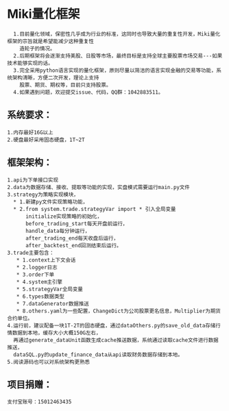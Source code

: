 

Miki量化框架  
====
	  1.目前量化领域，保密性几乎成为行业的标准，这同时也导致大量的重复性开发，Miki量化框架的宗旨就是希望能减少这种重复性
	    造轮子的情况。  
	  2.后期框架将会逐渐支持美股、日股等市场，最终目标是支持全球主要股票市场交易---如果技术能够实现的话。
	  3.完全采用python语言实现的量化框架，原则尽量以简洁的语言实现金融的交易等功能，系统架构清晰，方便二次开发，理论上支持
	    股票、期货、期权等，目前只支持股票。  
	  4.如果遇到问题，欢迎提交issue、代码，QQ群：1042883511。  

系统要求：
----	
	1.内存最好16G以上
	2.硬盘最好采用固态硬盘，1T~2T
	
框架架构：  
----
	1.api为下单接口实现  
	2.data为数据存储、接收、提取等功能的实现，实盘模式需要运行main.py文件  
	3.strategy为策略实现模块，  
	  * 1.新建py文件实现策略功能，   
	  * 2.from system.trade.strategyVar import * 引入全局变量  
	      initialize实现策略的初始化，
	      before_trading_start每天开盘前运行，  
	      handle_data每分钟运行，
	      after_trading_end每天收盘后运行，
	      after_backtest_end回测结束后运行。  
	3.trade主要包含：
	   * 1.context上下文会话
	   * 2.logger日志
	   * 3.order下单
	   * 4.system主引擎
	   * 5.strategyVar全局变量
	   * 6.types数据类型
	   * 7.dataGenerator数据推送
	   * 8.others.yaml为一些配置，ChangeDict为公司股票更名信息，Multiplier为期货合约单位。   
	4.运行前，建议配备一块1T-2T的固态硬盘，通过dataOthers.py的save_old_data存储行情数据到本地，缓存大小大概150G左右，
	  再通过generate_dataUnit函数生成cache推送数据，系统通过读取cache文件进行数据推送，  
	  dataSQL.py的update_finance_data从api读取财务数据存储到本地。  
	5.阅读源码也可以对系统架构更熟悉  


项目捐赠：  
---
	支付宝账号：15012463435



























